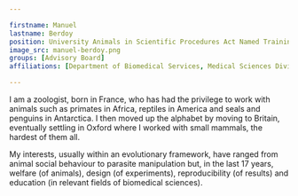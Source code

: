 ```yaml
---

firstname: Manuel
lastname: Berdoy
position: University Animals in Scientific Procedures Act Named Training Competency Officer
image_src: manuel-berdoy.png
groups: [Advisory Board]
affiliations: [Department of Biomedical Services, Medical Sciences Division]

---
```


I am a zoologist, born in France, who has had the privilege to work with animals such as primates in Africa, reptiles in America and seals and penguins in Antarctica. I then moved up the alphabet by moving to Britain, eventually settling in Oxford where I worked with small mammals, the hardest of them all.

My interests, usually within an evolutionary framework, have ranged from animal social behaviour to parasite manipulation but, in the last 17 years, welfare (of animals), design (of experiments), reproducibility (of results) and education (in relevant fields of biomedical sciences).
